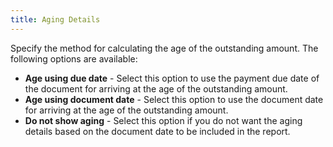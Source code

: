 ```yaml
---
title: Aging Details
---
```



Specify the method for calculating the age of the outstanding amount.  The following options are available:

- **Age 
 using due date** - Select this option to use the payment due date  of the document for arriving at the age of the outstanding amount.
- **Age 
 using document date** - Select this option to use the document date  for arriving at the age of the outstanding amount.
- **Do 
 not show aging** - Select this option if you do not want the aging  details based on the document date to be included in the report.

